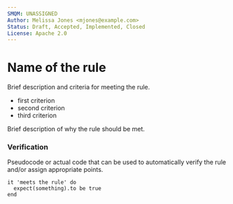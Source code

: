```yaml
---
SMQM: UNASSIGNED
Author: Melissa Jones <mjones@example.com>
Status: Draft, Accepted, Implemented, Closed
License: Apache 2.0
---
```


# Name of the rule

Brief description and criteria for meeting the rule.

* first criterion
* second criterion
* third criterion

Brief description of why the rule should be met.

### Verification

Pseudocode or actual code that can be used to automatically verify the rule and/or assign appropriate points.

    it 'meets the rule' do
      expect(something).to be true
    end

